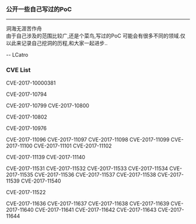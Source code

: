 
### 公开一些自己写过的PoC
---

洞海无涯苦作舟<br/>
由于自己涉及的范围比较广,还是个菜鸟,写过的PoC 可能会有很多不同的领域.仅以此来记录自己挖洞的历程,和大家一起进步..

-- LCatro


### CVE List

CVE-2017-10000381 <br/>

CVE-2017-10794 <br/>

CVE-2017-10799 CVE-2017-10800 <br/>

CVE-2017-10802 <br/>

CVE-2017-10976 <br/>

CVE-2017-11096 CVE-2017-11097 CVE-2017-11098 CVE-2017-11099 CVE-2017-11100 CVE-2017-11101 CVE-2017-11102 <br/>

CVE-2017-11139 CVE-2017-11140 <br/>

CVE-2017-11531 CVE-2017-11532 CVE-2017-11533 CVE-2017-11534 CVE-2017-11535 CVE-2017-11536 CVE-2017-11537 CVE-2017-11538 CVE-2017-11539 CVE-2017-11540 <br/>

CVE-2017-11522 <br/>

CVE-2017-11636 CVE-2017-11637 CVE-2017-11638 CVE-2017-11639 CVE-2017-11640 CVE-2017-11641 CVE-2017-11642 CVE-2017-11643 CVE-2017-11644 <br/>

